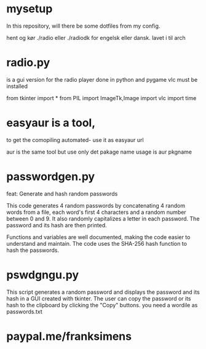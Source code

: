 # mysetup


In this repository, will there be some dotfiles from my config.

hent og kør ./radio eller ./radiodk for engelsk eller dansk. lavet i til arch

# radio.py

is a gui version for the radio player done in python and pygame vlc must be installed

from tkinter import *
from PIL import ImageTk,Image
import vlc
import time

# easyaur is a tool,

to get the comopiling automated- use it as easyaur url

aur is the same tool but use only det pakage name usage is aur pkgname

# passwordgen.py

feat: Generate and hash random passwords

This code generates 4 random passwords by concatenating 4 random words from a file, each word's first 4 characters and a random number between 0 and 9. It also randomly capitalizes a letter in each password. The password and its hash are then printed.

Functions and variables are well documented, making the code easier to understand and maintain. The code uses the SHA-256 hash function to hash the passwords.

# pswdgngu.py

This script generates a random password and displays the password and its hash in a GUI created with tkinter. The user can copy the password or its hash to the clipboard by clicking the "Copy" buttons. you need a wordile as passwords.txt

# paypal.me/franksimens
